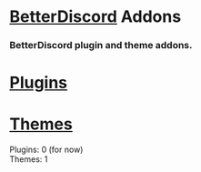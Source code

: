 # [BetterDiscord](https://github.com/BetterDiscord/BetterDiscord) Addons

### BetterDiscord plugin and theme addons.
# [Plugins](https://github.com/yungsamd17/BetterDiscordAddons/tree/main/Plugins/)
# [Themes](https://github.com/yungsamd17/BetterDiscordAddons/tree/main/Themes/)
Plugins: 0 (for now)<br>
Themes: 1
